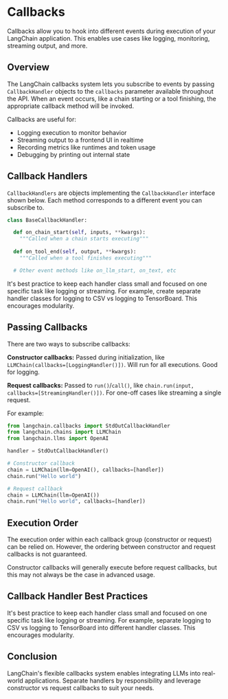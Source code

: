 

# Callbacks

Callbacks allow you to hook into different events during execution of your LangChain application. This enables use cases like logging, monitoring, streaming output, and more.

## Overview

The LangChain callbacks system lets you subscribe to events by passing `CallbackHandler` objects to the `callbacks` parameter available throughout the API. When an event occurs, like a chain starting or a tool finishing, the appropriate callback method will be invoked.

Callbacks are useful for:

- Logging execution to monitor behavior
- Streaming output to a frontend UI in realtime
- Recording metrics like runtimes and token usage  
- Debugging by printing out internal state

## Callback Handlers

`CallbackHandlers` are objects implementing the `CallbackHandler` interface shown below. Each method corresponds to a different event you can subscribe to.

```python
class BaseCallbackHandler:

  def on_chain_start(self, inputs, **kwargs):
    """Called when a chain starts executing"""
  
  def on_tool_end(self, output, **kwargs):
    """Called when a tool finishes executing"""

  # Other event methods like on_llm_start, on_text, etc  
```

It's best practice to keep each handler class small and focused on one specific task like logging or streaming. For example, create separate handler classes for logging to CSV vs logging to TensorBoard. This encourages modularity.

## Passing Callbacks

There are two ways to subscribe callbacks:

**Constructor callbacks:** Passed during initialization, like `LLMChain(callbacks=[LoggingHandler()])`. Will run for all executions. Good for logging.

**Request callbacks:** Passed to `run()`/`call()`, like `chain.run(input, callbacks=[StreamingHandler()])`. For one-off cases like streaming a single request. 

For example:

```python
from langchain.callbacks import StdOutCallbackHandler
from langchain.chains import LLMChain
from langchain.llms import OpenAI

handler = StdOutCallbackHandler()

# Constructor callback
chain = LLMChain(llm=OpenAI(), callbacks=[handler]) 
chain.run("Hello world")

# Request callback 
chain = LLMChain(llm=OpenAI())
chain.run("Hello world", callbacks=[handler])
```

## Execution Order

The execution order within each callback group (constructor or request) can be relied on. However, the ordering between constructor and request callbacks is not guaranteed.

Constructor callbacks will generally execute before request callbacks, but this may not always be the case in advanced usage.

## Callback Handler Best Practices

It's best practice to keep each handler class small and focused on one specific task like logging or streaming. For example, separate logging to CSV vs logging to TensorBoard into different handler classes. This encourages modularity.

## Conclusion

LangChain's flexible callbacks system enables integrating LLMs into real-world applications. Separate handlers by responsibility and leverage constructor vs request callbacks to suit your needs.

